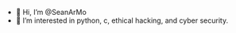 - 👋 Hi, I’m @SeanArMo
- 👀 I’m interested in python, c, ethical hacking, and cyber security.

<!---
SeanArMo/SeanArMo is a ✨ special ✨ repository because its `README.md` (this file) appears on your GitHub profile.
You can click the Preview link to take a look at your changes.
--->
